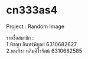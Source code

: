 # cn333as4

Project : Random Image

รายชื่อสมาชิก : \
1.พิชญา อินทร์พิบูลย์ 6310682627 \
2.นนทิชา หลิมศิโรรัตน์ 6310682585

